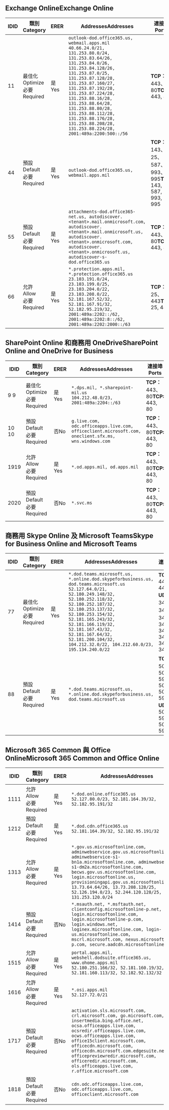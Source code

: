 <!--THIS FILE IS AUTOMATICALLY GENERATED. MANUAL CHANGES WILL BE OVERWRITTEN.-->
<!--Please contact the Office 365 Endpoints team with any questions.-->
<!--USGovDoD endpoints version 2019053100-->
<!--File generated 2019-05-31 17:01:37.6154-->

## <a name="exchange-online"></a><span data-ttu-id="ea379-101">Exchange Online</span><span class="sxs-lookup"><span data-stu-id="ea379-101">Exchange Online</span></span>

<span data-ttu-id="ea379-102">ID</span><span class="sxs-lookup"><span data-stu-id="ea379-102">ID</span></span> | <span data-ttu-id="ea379-103">類別</span><span class="sxs-lookup"><span data-stu-id="ea379-103">Category</span></span> | <span data-ttu-id="ea379-104">ER</span><span class="sxs-lookup"><span data-stu-id="ea379-104">ER</span></span> | <span data-ttu-id="ea379-105">Addresses</span><span class="sxs-lookup"><span data-stu-id="ea379-105">Addresses</span></span> | <span data-ttu-id="ea379-106">連接埠</span><span class="sxs-lookup"><span data-stu-id="ea379-106">Ports</span></span>
-- | -------------------- | --- | ---------------------------------------------------------------------------------------------------------------------------------------------------------------------------------------------------------------------------------------------------------------------------------------------------------------------------------------------------------------------------------------------- | -------------------------------
<span data-ttu-id="ea379-107">1</span><span class="sxs-lookup"><span data-stu-id="ea379-107">1</span></span> | <span data-ttu-id="ea379-108">最佳化</span><span class="sxs-lookup"><span data-stu-id="ea379-108">Optimize</span></span><BR><span data-ttu-id="ea379-109">必要</span><span class="sxs-lookup"><span data-stu-id="ea379-109">Required</span></span> | <span data-ttu-id="ea379-110">是</span><span class="sxs-lookup"><span data-stu-id="ea379-110">Yes</span></span> | `outlook-dod.office365.us, webmail.apps.mil`<BR>`40.66.24.0/21, 131.253.80.0/24, 131.253.83.64/26, 131.253.84.0/26, 131.253.84.128/26, 131.253.87.0/25, 131.253.87.128/28, 131.253.87.160/27, 131.253.87.192/28, 131.253.87.224/28, 131.253.88.16/28, 131.253.88.64/28, 131.253.88.80/28, 131.253.88.112/28, 131.253.88.176/28, 131.253.88.208/28, 131.253.88.224/28, 2001:489a:2200:500::/56` | <span data-ttu-id="ea379-111">**TCP：** 443、80</span><span class="sxs-lookup"><span data-stu-id="ea379-111">**TCP:** 443, 80</span></span>
<span data-ttu-id="ea379-112">4</span><span class="sxs-lookup"><span data-stu-id="ea379-112">4</span></span> | <span data-ttu-id="ea379-113">預設</span><span class="sxs-lookup"><span data-stu-id="ea379-113">Default</span></span><BR><span data-ttu-id="ea379-114">必要</span><span class="sxs-lookup"><span data-stu-id="ea379-114">Required</span></span> | <span data-ttu-id="ea379-115">是</span><span class="sxs-lookup"><span data-stu-id="ea379-115">Yes</span></span> | `outlook-dod.office365.us, webmail.apps.mil` | <span data-ttu-id="ea379-116">**TCP：** 143、25、587、993、995</span><span class="sxs-lookup"><span data-stu-id="ea379-116">**TCP:** 143, 25, 587, 993, 995</span></span>
<span data-ttu-id="ea379-117">5</span><span class="sxs-lookup"><span data-stu-id="ea379-117">5</span></span> | <span data-ttu-id="ea379-118">預設</span><span class="sxs-lookup"><span data-stu-id="ea379-118">Default</span></span><BR><span data-ttu-id="ea379-119">必要</span><span class="sxs-lookup"><span data-stu-id="ea379-119">Required</span></span> | <span data-ttu-id="ea379-120">是</span><span class="sxs-lookup"><span data-stu-id="ea379-120">Yes</span></span> | `attachments-dod.office365-net.us, autodiscover.<tenant>.mail.onmicrosoft.com, autodiscover.<tenant>.mail.onmicrosoft.us, autodiscover.<tenant>.onmicrosoft.com, autodiscover.<tenant>.onmicrosoft.us, autodiscover-s-dod.office365.us` | <span data-ttu-id="ea379-121">**TCP：** 443、80</span><span class="sxs-lookup"><span data-stu-id="ea379-121">**TCP:** 443, 80</span></span>
<span data-ttu-id="ea379-122">6</span><span class="sxs-lookup"><span data-stu-id="ea379-122">6</span></span> | <span data-ttu-id="ea379-123">允許</span><span class="sxs-lookup"><span data-stu-id="ea379-123">Allow</span></span><BR><span data-ttu-id="ea379-124">必要</span><span class="sxs-lookup"><span data-stu-id="ea379-124">Required</span></span> | <span data-ttu-id="ea379-125">是</span><span class="sxs-lookup"><span data-stu-id="ea379-125">Yes</span></span> | `*.protection.apps.mil, *.protection.office365.us`<BR>`23.103.191.0/24, 23.103.199.0/25, 23.103.204.0/22, 23.103.208.0/22, 52.181.167.52/32, 52.181.167.91/32, 52.182.95.219/32, 2001:489a:2202::/62, 2001:489a:2202:8::/62, 2001:489a:2202:2000::/63` | <span data-ttu-id="ea379-126">**TCP：** 25、443</span><span class="sxs-lookup"><span data-stu-id="ea379-126">**TCP:** 25, 443</span></span>

## <a name="sharepoint-online-and-onedrive-for-business"></a><span data-ttu-id="ea379-127">SharePoint Online 和商務用 OneDrive</span><span class="sxs-lookup"><span data-stu-id="ea379-127">SharePoint Online and OneDrive for Business</span></span>

<span data-ttu-id="ea379-128">ID</span><span class="sxs-lookup"><span data-stu-id="ea379-128">ID</span></span> | <span data-ttu-id="ea379-129">類別</span><span class="sxs-lookup"><span data-stu-id="ea379-129">Category</span></span> | <span data-ttu-id="ea379-130">ER</span><span class="sxs-lookup"><span data-stu-id="ea379-130">ER</span></span> | <span data-ttu-id="ea379-131">Addresses</span><span class="sxs-lookup"><span data-stu-id="ea379-131">Addresses</span></span> | <span data-ttu-id="ea379-132">連接埠</span><span class="sxs-lookup"><span data-stu-id="ea379-132">Ports</span></span>
-- | -------------------- | --- | ---------------------------------------------------------------------------------------------------- | ----------------
<span data-ttu-id="ea379-133">9 </span><span class="sxs-lookup"><span data-stu-id="ea379-133">9</span></span> | <span data-ttu-id="ea379-134">最佳化</span><span class="sxs-lookup"><span data-stu-id="ea379-134">Optimize</span></span><BR><span data-ttu-id="ea379-135">必要</span><span class="sxs-lookup"><span data-stu-id="ea379-135">Required</span></span> | <span data-ttu-id="ea379-136">是</span><span class="sxs-lookup"><span data-stu-id="ea379-136">Yes</span></span> | `*.dps.mil, *.sharepoint-mil.us`<BR>`104.212.48.0/23, 2001:489a:2204::/63` | <span data-ttu-id="ea379-137">**TCP：** 443、80</span><span class="sxs-lookup"><span data-stu-id="ea379-137">**TCP:** 443, 80</span></span>
<span data-ttu-id="ea379-138">10 </span><span class="sxs-lookup"><span data-stu-id="ea379-138">10</span></span> | <span data-ttu-id="ea379-139">預設</span><span class="sxs-lookup"><span data-stu-id="ea379-139">Default</span></span><BR><span data-ttu-id="ea379-140">必要</span><span class="sxs-lookup"><span data-stu-id="ea379-140">Required</span></span> | <span data-ttu-id="ea379-141">否</span><span class="sxs-lookup"><span data-stu-id="ea379-141">No</span></span> | `g.live.com, odc.officeapps.live.com, officeclient.microsoft.com, oneclient.sfx.ms, wns.windows.com` | <span data-ttu-id="ea379-142">**TCP：** 443、80</span><span class="sxs-lookup"><span data-stu-id="ea379-142">**TCP:** 443, 80</span></span>
<span data-ttu-id="ea379-143">19</span><span class="sxs-lookup"><span data-stu-id="ea379-143">19</span></span> | <span data-ttu-id="ea379-144">允許</span><span class="sxs-lookup"><span data-stu-id="ea379-144">Allow</span></span><BR><span data-ttu-id="ea379-145">必要</span><span class="sxs-lookup"><span data-stu-id="ea379-145">Required</span></span> | <span data-ttu-id="ea379-146">是</span><span class="sxs-lookup"><span data-stu-id="ea379-146">Yes</span></span> | `*.od.apps.mil, od.apps.mil` | <span data-ttu-id="ea379-147">**TCP：** 443、80</span><span class="sxs-lookup"><span data-stu-id="ea379-147">**TCP:** 443, 80</span></span>
<span data-ttu-id="ea379-148">20</span><span class="sxs-lookup"><span data-stu-id="ea379-148">20</span></span> | <span data-ttu-id="ea379-149">預設</span><span class="sxs-lookup"><span data-stu-id="ea379-149">Default</span></span><BR><span data-ttu-id="ea379-150">必要</span><span class="sxs-lookup"><span data-stu-id="ea379-150">Required</span></span> | <span data-ttu-id="ea379-151">否</span><span class="sxs-lookup"><span data-stu-id="ea379-151">No</span></span> | `*.svc.ms` | <span data-ttu-id="ea379-152">**TCP：** 443、80</span><span class="sxs-lookup"><span data-stu-id="ea379-152">**TCP:** 443, 80</span></span>

## <a name="skype-for-business-online-and-microsoft-teams"></a><span data-ttu-id="ea379-153">商務用 Skype Online 及 Microsoft Teams</span><span class="sxs-lookup"><span data-stu-id="ea379-153">Skype for Business Online and Microsoft Teams</span></span>

<span data-ttu-id="ea379-154">ID</span><span class="sxs-lookup"><span data-stu-id="ea379-154">ID</span></span> | <span data-ttu-id="ea379-155">類別</span><span class="sxs-lookup"><span data-stu-id="ea379-155">Category</span></span> | <span data-ttu-id="ea379-156">ER</span><span class="sxs-lookup"><span data-stu-id="ea379-156">ER</span></span> | <span data-ttu-id="ea379-157">Addresses</span><span class="sxs-lookup"><span data-stu-id="ea379-157">Addresses</span></span> | <span data-ttu-id="ea379-158">連接埠</span><span class="sxs-lookup"><span data-stu-id="ea379-158">Ports</span></span>
-- | -------------------- | --- | -------------------------------------------------------------------------------------------------------------------------------------------------------------------------------------------------------------------------------------------------------------------------------------------------------------------------------------------------------- | --------------------------------------------------
<span data-ttu-id="ea379-159">7</span><span class="sxs-lookup"><span data-stu-id="ea379-159">7</span></span> | <span data-ttu-id="ea379-160">最佳化</span><span class="sxs-lookup"><span data-stu-id="ea379-160">Optimize</span></span><BR><span data-ttu-id="ea379-161">必要</span><span class="sxs-lookup"><span data-stu-id="ea379-161">Required</span></span> | <span data-ttu-id="ea379-162">是</span><span class="sxs-lookup"><span data-stu-id="ea379-162">Yes</span></span> | `*.dod.teams.microsoft.us, *.online.dod.skypeforbusiness.us, dod.teams.microsoft.us`<BR>`52.127.64.0/21, 52.180.249.148/32, 52.180.252.118/32, 52.180.252.187/32, 52.180.253.137/32, 52.180.253.154/32, 52.181.165.243/32, 52.181.166.119/32, 52.181.167.43/32, 52.181.167.64/32, 52.181.200.104/32, 104.212.32.0/22, 104.212.60.0/23, 195.134.240.0/22` | <span data-ttu-id="ea379-163">**TCP：** 443</span><span class="sxs-lookup"><span data-stu-id="ea379-163">**TCP:** 443</span></span><BR><span data-ttu-id="ea379-164">**UDP：** 3478、3479、3480、3481</span><span class="sxs-lookup"><span data-stu-id="ea379-164">**UDP:** 3478, 3479, 3480, 3481</span></span>
<span data-ttu-id="ea379-165">8</span><span class="sxs-lookup"><span data-stu-id="ea379-165">8</span></span> | <span data-ttu-id="ea379-166">預設</span><span class="sxs-lookup"><span data-stu-id="ea379-166">Default</span></span><BR><span data-ttu-id="ea379-167">必要</span><span class="sxs-lookup"><span data-stu-id="ea379-167">Required</span></span> | <span data-ttu-id="ea379-168">是</span><span class="sxs-lookup"><span data-stu-id="ea379-168">Yes</span></span> | `*.dod.teams.microsoft.us, *.online.dod.skypeforbusiness.us, dod.teams.microsoft.us` | <span data-ttu-id="ea379-169">**TCP：** 5061、50000-59999</span><span class="sxs-lookup"><span data-stu-id="ea379-169">**TCP:** 5061, 50000-59999</span></span><BR><span data-ttu-id="ea379-170">**UDP：** 50000-59999</span><span class="sxs-lookup"><span data-stu-id="ea379-170">**UDP:** 50000-59999</span></span>

## <a name="microsoft-365-common-and-office-online"></a><span data-ttu-id="ea379-171">Microsoft 365 Common 與 Office Online</span><span class="sxs-lookup"><span data-stu-id="ea379-171">Microsoft 365 Common and Office Online</span></span>

<span data-ttu-id="ea379-172">ID</span><span class="sxs-lookup"><span data-stu-id="ea379-172">ID</span></span> | <span data-ttu-id="ea379-173">類別</span><span class="sxs-lookup"><span data-stu-id="ea379-173">Category</span></span> | <span data-ttu-id="ea379-174">ER</span><span class="sxs-lookup"><span data-stu-id="ea379-174">ER</span></span> | <span data-ttu-id="ea379-175">Addresses</span><span class="sxs-lookup"><span data-stu-id="ea379-175">Addresses</span></span> | <span data-ttu-id="ea379-176">連接埠</span><span class="sxs-lookup"><span data-stu-id="ea379-176">Ports</span></span>
-- | ------------------- | --- | ---------------------------------------------------------------------------------------------------------------------------------------------------------------------------------------------------------------------------------------------------------------------------------------------------------------------------------------------------------------------------------------------- | ----------------
<span data-ttu-id="ea379-177">11</span><span class="sxs-lookup"><span data-stu-id="ea379-177">11</span></span> | <span data-ttu-id="ea379-178">允許</span><span class="sxs-lookup"><span data-stu-id="ea379-178">Allow</span></span><BR><span data-ttu-id="ea379-179">必要</span><span class="sxs-lookup"><span data-stu-id="ea379-179">Required</span></span> | <span data-ttu-id="ea379-180">是</span><span class="sxs-lookup"><span data-stu-id="ea379-180">Yes</span></span> | `*.dod.online.office365.us`<BR>`52.127.80.0/23, 52.181.164.39/32, 52.182.95.191/32` | <span data-ttu-id="ea379-181">**TCP：** 443</span><span class="sxs-lookup"><span data-stu-id="ea379-181">**TCP:** 443</span></span>
<span data-ttu-id="ea379-182">12</span><span class="sxs-lookup"><span data-stu-id="ea379-182">12</span></span> | <span data-ttu-id="ea379-183">預設</span><span class="sxs-lookup"><span data-stu-id="ea379-183">Default</span></span><BR><span data-ttu-id="ea379-184">必要</span><span class="sxs-lookup"><span data-stu-id="ea379-184">Required</span></span> | <span data-ttu-id="ea379-185">是</span><span class="sxs-lookup"><span data-stu-id="ea379-185">Yes</span></span> | `*.dod.cdn.office365.us`<BR>`52.181.164.39/32, 52.182.95.191/32` | <span data-ttu-id="ea379-186">**TCP：** 443</span><span class="sxs-lookup"><span data-stu-id="ea379-186">**TCP:** 443</span></span>
<span data-ttu-id="ea379-187">13</span><span class="sxs-lookup"><span data-stu-id="ea379-187">13</span></span> | <span data-ttu-id="ea379-188">允許</span><span class="sxs-lookup"><span data-stu-id="ea379-188">Allow</span></span><BR><span data-ttu-id="ea379-189">必要</span><span class="sxs-lookup"><span data-stu-id="ea379-189">Required</span></span> | <span data-ttu-id="ea379-190">是</span><span class="sxs-lookup"><span data-stu-id="ea379-190">Yes</span></span> | `*.gov.us.microsoftonline.com, adminwebservice.gov.us.microsoftonline.com, adminwebservice-s1-bn1a.microsoftonline.com, adminwebservice-s1-dm2a.microsoftonline.com, becws.gov.us.microsoftonline.com, login.microsoftonline.us, provisioningapi.gov.us.microsoftonline.com`<BR>`13.73.64.64/26, 13.73.208.128/25, 52.126.194.0/23, 52.244.120.128/25, 131.253.120.0/24` | <span data-ttu-id="ea379-191">**TCP：** 443</span><span class="sxs-lookup"><span data-stu-id="ea379-191">**TCP:** 443</span></span>
<span data-ttu-id="ea379-192">14</span><span class="sxs-lookup"><span data-stu-id="ea379-192">14</span></span> | <span data-ttu-id="ea379-193">預設</span><span class="sxs-lookup"><span data-stu-id="ea379-193">Default</span></span><BR><span data-ttu-id="ea379-194">必要</span><span class="sxs-lookup"><span data-stu-id="ea379-194">Required</span></span> | <span data-ttu-id="ea379-195">否</span><span class="sxs-lookup"><span data-stu-id="ea379-195">No</span></span> | `*.msauth.net, *.msftauth.net, clientconfig.microsoftonline-p.net, login.microsoftonline.com, login.microsoftonline-p.com, login.windows.net, loginex.microsoftonline.com, login-us.microsoftonline.com, mscrl.microsoft.com, nexus.microsoftonline-p.com, secure.aadcdn.microsoftonline-p.com` | <span data-ttu-id="ea379-196">**TCP：** 443</span><span class="sxs-lookup"><span data-stu-id="ea379-196">**TCP:** 443</span></span>
<span data-ttu-id="ea379-197">15</span><span class="sxs-lookup"><span data-stu-id="ea379-197">15</span></span> | <span data-ttu-id="ea379-198">允許</span><span class="sxs-lookup"><span data-stu-id="ea379-198">Allow</span></span><BR><span data-ttu-id="ea379-199">必要</span><span class="sxs-lookup"><span data-stu-id="ea379-199">Required</span></span> | <span data-ttu-id="ea379-200">是</span><span class="sxs-lookup"><span data-stu-id="ea379-200">Yes</span></span> | `portal.apps.mil, webshell.dodsuite.office365.us, www.ohome.apps.mil`<BR>`52.180.251.166/32, 52.181.160.19/32, 52.181.160.113/32, 52.182.92.132/32` | <span data-ttu-id="ea379-201">**TCP：** 443</span><span class="sxs-lookup"><span data-stu-id="ea379-201">**TCP:** 443</span></span>
<span data-ttu-id="ea379-202">16</span><span class="sxs-lookup"><span data-stu-id="ea379-202">16</span></span> | <span data-ttu-id="ea379-203">允許</span><span class="sxs-lookup"><span data-stu-id="ea379-203">Allow</span></span><BR><span data-ttu-id="ea379-204">必要</span><span class="sxs-lookup"><span data-stu-id="ea379-204">Required</span></span> | <span data-ttu-id="ea379-205">是</span><span class="sxs-lookup"><span data-stu-id="ea379-205">Yes</span></span> | `*.osi.apps.mil`<BR>`52.127.72.0/21` | <span data-ttu-id="ea379-206">**TCP：** 443</span><span class="sxs-lookup"><span data-stu-id="ea379-206">**TCP:** 443</span></span>
<span data-ttu-id="ea379-207">17</span><span class="sxs-lookup"><span data-stu-id="ea379-207">17</span></span> | <span data-ttu-id="ea379-208">預設</span><span class="sxs-lookup"><span data-stu-id="ea379-208">Default</span></span><BR><span data-ttu-id="ea379-209">必要</span><span class="sxs-lookup"><span data-stu-id="ea379-209">Required</span></span> | <span data-ttu-id="ea379-210">否</span><span class="sxs-lookup"><span data-stu-id="ea379-210">No</span></span> | `activation.sls.microsoft.com, crl.microsoft.com, go.microsoft.com, insertmedia.bing.office.net, ocsa.officeapps.live.com, ocsredir.officeapps.live.com, ocws.officeapps.live.com, office15client.microsoft.com, officecdn.microsoft.com, officecdn.microsoft.com.edgesuite.net, officepreviewredir.microsoft.com, officeredir.microsoft.com, ols.officeapps.live.com, r.office.microsoft.com` | <span data-ttu-id="ea379-211">**TCP：** 443、80</span><span class="sxs-lookup"><span data-stu-id="ea379-211">**TCP:** 443, 80</span></span>
<span data-ttu-id="ea379-212">18</span><span class="sxs-lookup"><span data-stu-id="ea379-212">18</span></span> | <span data-ttu-id="ea379-213">預設</span><span class="sxs-lookup"><span data-stu-id="ea379-213">Default</span></span><BR><span data-ttu-id="ea379-214">必要</span><span class="sxs-lookup"><span data-stu-id="ea379-214">Required</span></span> | <span data-ttu-id="ea379-215">否</span><span class="sxs-lookup"><span data-stu-id="ea379-215">No</span></span> | `cdn.odc.officeapps.live.com, odc.officeapps.live.com, officeclient.microsoft.com` | <span data-ttu-id="ea379-216">**TCP：** 443、80</span><span class="sxs-lookup"><span data-stu-id="ea379-216">**TCP:** 443, 80</span></span>
